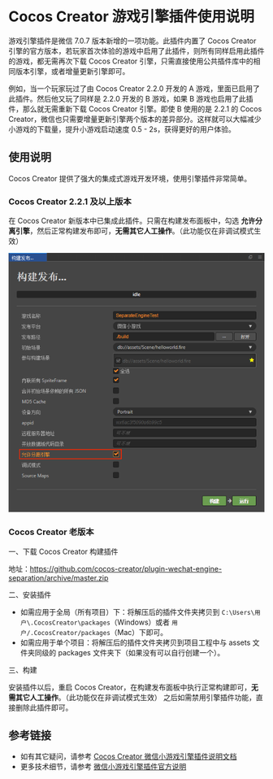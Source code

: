 # Cocos Creator 游戏引擎插件使用说明

游戏引擎插件是微信 7.0.7 版本新增的一项功能。此插件内置了 Cocos Creator 引擎的官方版本，若玩家首次体验的游戏中启用了此插件，则所有同样启用此插件的游戏，都无需再次下载 Cocos Creator 引擎，只需直接使用公共插件库中的相同版本引擎，或者增量更新引擎即可。

例如，当一个玩家玩过了由 Cocos Creator 2.2.0 开发的 A 游戏，里面已启用了此插件。然后他又玩了同样是 2.2.0 开发的 B 游戏，如果 B 游戏也启用了此插件，那么就无需重新下载 Cocos Creator 引擎。即使 B 使用的是 2.2.1 的 Cocos Creator，微信也只需要增量更新引擎两个版本的差异部分。这样就可以大幅减少小游戏的下载量，提升小游戏启动速度 0.5 - 2s，获得更好的用户体验。

## 使用说明

Cocos Creator 提供了强大的集成式游戏开发环境，使用引擎插件非常简单。

### Cocos Creator 2.2.1 及以上版本

在 Cocos Creator 新版本中已集成此插件。只需在构建发布面板中，勾选 **允许分离引擎**，然后正常构建发布即可，**无需其它人工操作**。（此功能仅在非调试模式生效）

![build](build.png)

### Cocos Creator 老版本

一、下载 Cocos Creator 构建插件

地址：https://github.com/cocos-creator/plugin-wechat-engine-separation/archive/master.zip

二、安装插件

* 如需应用于全局（所有项目）下：将解压后的插件文件夹拷贝到 `C:\Users\用户\.CocosCreator\packages`（Windows）或者 `用户/.CocosCreator/packages`（Mac）下即可。
* 如需应用于单个项目：将解压后的插件文件夹拷贝到项目工程中与 assets 文件夹同级的 packages 文件夹下（如果没有可以自行创建一个）。

三、构建

安装插件以后，重启 Cocos Creator，在构建发布面板中执行正常构建即可，**无需其它人工操作**。（此功能仅在非调试模式生效）
之后如需禁用引擎插件功能，直接删除此插件即可。

## 参考链接

 - 如有其它疑问，请参考 [Cocos Creator 微信小游戏引擎插件说明文档](https://github.com/cocos-creator/creator-docs/blob/v2.1/zh/publish/wechat-engine-plugin.md)
 - 更多技术细节，请参考 [微信小游戏引擎插件官方说明](https://developers.weixin.qq.com/minigame/dev/guide/base-ability/game-engine-plugin.html)
